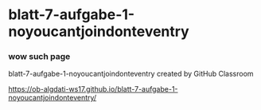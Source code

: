 # blatt-7-aufgabe-1-noyoucantjoindonteventry

### wow such page

blatt-7-aufgabe-1-noyoucantjoindonteventry created by GitHub Classroom

https://ob-algdati-ws17.github.io/blatt-7-aufgabe-1-noyoucantjoindonteventry/
